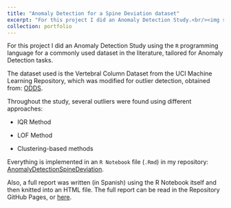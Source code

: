 ```yaml
---
title: "Anomaly Detection for a Spine Deviation dataset"
excerpt: "For this project I did an Anomaly Detection Study.<br/><img src='/images/R_AD.png'>"
collection: portfolio
---
```



For this project I did an Anomaly Detection Study using the `R` programming language for a commonly used dataset in the literature, tailored for Anomaly Detection tasks.

The dataset used is the Vertebral Column Dataset from the UCI Machine Learning Repository, which was modified for outlier detection, obtained from: [ODDS](http://odds.cs.stonybrook.edu/vertebral-dataset/).

Throughout the study, several outliers were found using different approaches:

- IQR Method

- LOF Method

- Clustering-based methods

Everything is implemented in an `R Notebook` file (`.Rmd`) in my repository: [AnomalyDetectionSpineDeviation](https://github.com/PerezDavid-98/AnomalyDetectionSpineDeviation). 

Also, a full report was written (in Spanish) using the R Notebook itself and then knitted into an HTML file. The full report can be read in the Repository GitHub Pages, or [here](https://perezdavid-98.github.io/AnomalyDetectionSpineDeviation/AnomalyDetectionSpineDeviation.html).